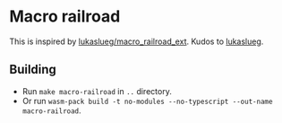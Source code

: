 # Macro railroad

This is inspired by [lukaslueg/macro_railroad_ext](https://github.com/lukaslueg/macro_railroad_ext). Kudos to [lukaslueg](https://github.com/lukaslueg).

## Building

- Run `make macro-railroad` in `..` directory.
- Or run `wasm-pack build -t no-modules --no-typescript --out-name macro-railroad`.